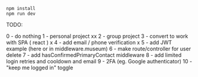 ```
npm install
npm run dev
```

TODO:

0 - do nothing
1 - personal project xx
2 - group project
3 - convert to work with SPA ( react ) x
4 - add email / phone verification x
5 - add JWT example (here or in middleware.museum)
6 - make route/controller for user delete
7 - add hasConfirmedPrimaryContact middleware
8 - add limited login retries and cooldown and email
9 - 2FA (eg. Google authenticator)
10 - "keep me logged in" toggle
